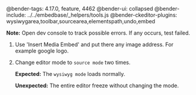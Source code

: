 @bender-tags: 4.17.0, feature, 4462
@bender-ui: collapsed
@bender-include: ../../embedbase/_helpers/tools.js
@bender-ckeditor-plugins: wysiwygarea,toolbar,sourcearea,elementspath,undo,embed

**Note:** Open dev console to track possible errors. If any occurs, test failed.

1. Use 'Insert Media Embed' and put there any image address. For example google logo.
2. Change editor mode to `source mode` two times.

	**Expected:** The `wysiwyg mode` loads normally.

	**Unexpected:** The entire editor freeze without changing the mode.
